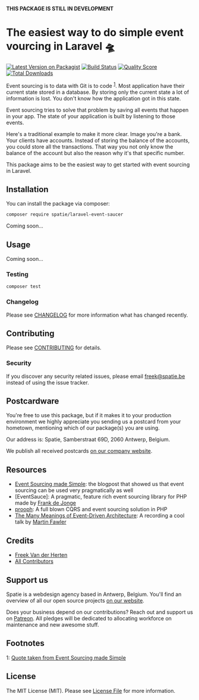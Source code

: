 **THIS PACKAGE IS STILL IN DEVELOPMENT**

# The easiest way to do simple event vourcing in Laravel 🛸

[![Latest Version on Packagist](https://img.shields.io/packagist/v/spatie/laravel-event-saucer.svg?style=flat-square)](https://packagist.org/packages/spatie/laravel-event-saucer)
[![Build Status](https://img.shields.io/travis/spatie/laravel-event-saucer/master.svg?style=flat-square)](https://travis-ci.org/spatie/laravel-event-saucer)
[![Quality Score](https://img.shields.io/scrutinizer/g/spatie/laravel-event-saucer.svg?style=flat-square)](https://scrutinizer-ci.com/g/spatie/laravel-event-saucer)
[![Total Downloads](https://img.shields.io/packagist/dt/spatie/laravel-event-saucer.svg?style=flat-square)](https://packagist.org/packages/spatie/laravel-event-saucer)

Event sourcing is to data with Git is to code <sup>[1](#footnote1)</sup>. Most application have their current state stored in a database. By storing only the current state a lot of information is lost. You don't know how the application got in this state.

Event sourcing tries to solve that problem by saving all events that happen in your app. The state of your application is built by listening to those events. 

Here's a traditional example to make it more clear. Image you're a bank. Your clients have accounts. Instead of storing the balance of the accounts, you could store all the transactions. That way you not only know the balance of the account but also the reason why it's that specific number.

This package aims to be the easiest way to get started with event sourcing in Laravel.

## Installation

You can install the package via composer:

```bash
composer require spatie/laravel-event-saucer
```

Coming soon...

## Usage

Coming soon...

### Testing

``` bash
composer test
```

### Changelog

Please see [CHANGELOG](CHANGELOG.md) for more information what has changed recently.

## Contributing

Please see [CONTRIBUTING](CONTRIBUTING.md) for details.

### Security

If you discover any security related issues, please email freek@spatie.be instead of using the issue tracker.

## Postcardware

You're free to use this package, but if it makes it to your production environment we highly appreciate you sending us a postcard from your hometown, mentioning which of our package(s) you are using.

Our address is: Spatie, Samberstraat 69D, 2060 Antwerp, Belgium.

We publish all received postcards [on our company website](https://spatie.be/en/opensource/postcards).

## Resources

-  [Event Sourcing made Simple](https://kickstarter.engineering/event-sourcing-made-simple-4a2625113224): the blogpost that showed us that event sourcing can be used very pragmatically as well
- [EventSauce]: A pragmatic, feature rich event sourcing library for PHP made by [Frank de Jonge](https://frankdejonge.nl)
- [prooph](https://github.com/prooph): A full blown CQRS and event sourcing solution in PHP
- [The Many Meanings of Event-Driven Architecture](https://www.youtube.com/watch?v=STKCRSUsyP0): A recording a cool talk by [Martin Fawler](https://martinfowler.com/)

## Credits

- [Freek Van der Herten](https://github.com/freekmurze)
- [All Contributors](../../contributors)

## Support us

Spatie is a webdesign agency based in Antwerp, Belgium. You'll find an overview of all our open source projects [on our website](https://spatie.be/opensource).

Does your business depend on our contributions? Reach out and support us on [Patreon](https://www.patreon.com/spatie). 
All pledges will be dedicated to allocating workforce on maintenance and new awesome stuff.

## Footnotes

<a name="footnote1">1</a>: [Quote taken from Event Sourcing made Simple](https://kickstarter.engineering/event-sourcing-made-simple-4a2625113224)

## License

The MIT License (MIT). Please see [License File](LICENSE.md) for more information.
